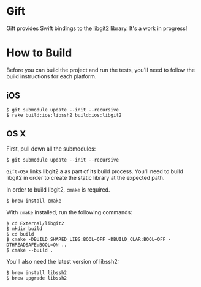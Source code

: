 # Gift

Gift provides Swift bindings to the
[libgit2](https://github.com/libgit2/libgit2) library. It's a work in
progress!

# How to Build

Before you can build the project and run the tests, you'll need to
follow the build instructions for each platform.

## iOS

```
$ git submodule update --init --recursive
$ rake build:ios:libssh2 build:ios:libgit2
```

## OS X

First, pull down all the submodules:

```
$ git submodule update --init --recursive
```

`Gift-OSX` links libgit2.a as part of its build process.
You'll need to build libgit2 in order to create the static library at
the expected path.

In order to build libgit2, `cmake` is required.

```
$ brew install cmake
```

With `cmake` installed, run the following commands:

```
$ cd External/libgit2
$ mkdir build
$ cd build
$ cmake -DBUILD_SHARED_LIBS:BOOL=OFF -DBUILD_CLAR:BOOL=OFF -DTHREADSAFE:BOOL=ON ..
$ cmake --build .
```

You'll also need the latest version of libssh2:

```
$ brew install libssh2
$ brew upgrade libssh2
```

